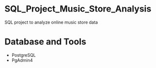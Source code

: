 # SQL_Project_Music_Store_Analysis
SQL project to analyze online music store data
# Database and Tools
* PostgreSQL
* PgAdmin4
